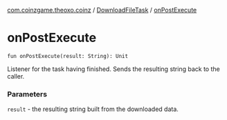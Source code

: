 [com.coinzgame.theoxo.coinz](../index.md) / [DownloadFileTask](index.md) / [onPostExecute](.)

# onPostExecute

`fun onPostExecute(result: String): Unit`

Listener for the task having finished. Sends the resulting string back to the caller.

### Parameters

`result` - the resulting string built from the downloaded data.